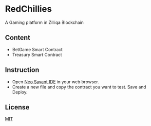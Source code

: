 # RedChillies

A Gaming platform in Zilliqa Blockchain
## Content

- BetGame Smart Contract
- Treasury Smart Contract

## Instruction
- Open [Neo Savant IDE](ide.zilliqa.com) in your web browser.
- Create a new file and copy the contract you want to test. Save and Deploy.


## License
[MIT](https://choosealicense.com/licenses/mit/)
